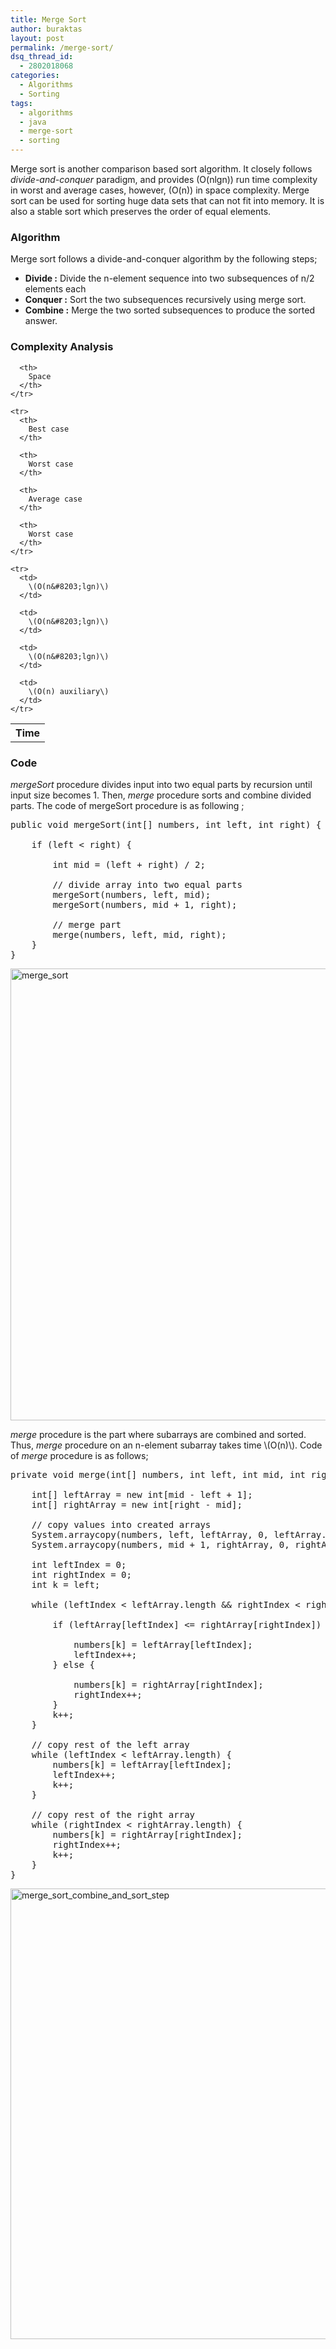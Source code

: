 ```yaml
---
title: Merge Sort
author: buraktas
layout: post
permalink: /merge-sort/
dsq_thread_id:
  - 2802018068
categories:
  - Algorithms
  - Sorting
tags:
  - algorithms
  - java
  - merge-sort
  - sorting
---
```

Merge sort is another comparison based sort algorithm. It closely follows *divide-and-conquer* paradigm, and provides \(O(n&#8203;lgn)\) run time complexity in worst and average cases, however, \(O(n)\) in space complexity. Merge sort can be used for sorting huge data sets that can not fit into memory. It is also a stable sort which preserves the order of equal elements. 

### Algorithm 

Merge sort follows a divide-and-conquer algorithm by the following steps;

<div class="bullet list">
  <ul>
    <li>
      <b>Divide :</b> Divide the n-element sequence into two subsequences of n/2 elements each
    </li>
    <li>
      <b>Conquer :</b> Sort the two subsequences recursively using merge sort.
    </li>
    <li>
      <b>Combine :</b> Merge the two sorted subsequences to produce the sorted answer.
    </li>
  </ul>
  
  <h3>
    Complexity Analysis
  </h3>
  
  <table class="TFtable">
    <tr>
      <th colspan="3">
        Time
      </th>
      
      <th>
        Space
      </th>
    </tr>
    
    <tr>
      <th>
        Best case
      </th>
      
      <th>
        Worst case
      </th>
      
      <th>
        Average case
      </th>
      
      <th>
        Worst case
      </th>
    </tr>
    
    <tr>
      <td>
        \(O(n&#8203;lgn)\)
      </td>
      
      <td>
        \(O(n&#8203;lgn)\)
      </td>
      
      <td>
        \(O(n&#8203;lgn)\)
      </td>
      
      <td>
        \(O(n) auxiliary\)
      </td>
    </tr>
  </table>
  
  <h3>
    Code
  </h3>
  
  <p>
    <em>mergeSort</em> procedure divides input into two equal parts by recursion until input size becomes 1. Then, <em>merge</em> procedure sorts and combine divided parts. The code of mergeSort procedure is as following ;
  </p>
  
  <pre class="lang:java decode:true " >public void mergeSort(int[] numbers, int left, int right) {

	if (left &lt; right) {

		int mid = (left + right) / 2;

		// divide array into two equal parts
		mergeSort(numbers, left, mid);
		mergeSort(numbers, mid + 1, right);

		// merge part
		merge(numbers, left, mid, right);
	}
}</pre>
  
  <p>
    <a href="http://www.buraktas.com/wp-content/uploads/2014/06/merge_sort.png"><img src="http://www.buraktas.com/wp-content/uploads/2014/06/merge_sort.png" alt="merge_sort" width="1370" height="723" class="aligncenter size-full wp-image-419" /></a>
  </p>
  
  <p>
    <em>merge</em> procedure is the part where subarrays are combined and sorted. Thus, <em>merge</em> procedure on an n-element subarray takes time \(O(n)\). Code of <em>merge</em> procedure is as follows;
  </p>
  
  <pre class="lang:java decode:true " >private void merge(int[] numbers, int left, int mid, int right) {

	int[] leftArray = new int[mid - left + 1];
	int[] rightArray = new int[right - mid];

	// copy values into created arrays
	System.arraycopy(numbers, left, leftArray, 0, leftArray.length);
	System.arraycopy(numbers, mid + 1, rightArray, 0, rightArray.length);

	int leftIndex = 0;
	int rightIndex = 0;
	int k = left;

	while (leftIndex &lt; leftArray.length && rightIndex &lt; rightArray.length) {

		if (leftArray[leftIndex] &lt;= rightArray[rightIndex]) {

			numbers[k] = leftArray[leftIndex];
			leftIndex++;
		} else {

			numbers[k] = rightArray[rightIndex];
			rightIndex++;
		}
		k++;
	}

	// copy rest of the left array
	while (leftIndex &lt; leftArray.length) {
		numbers[k] = leftArray[leftIndex];
		leftIndex++;
		k++;
	}

	// copy rest of the right array
	while (rightIndex &lt; rightArray.length) {
		numbers[k] = rightArray[rightIndex];
		rightIndex++;
		k++;
	}
}</pre>
  
  <p>
    <a href="http://www.buraktas.com/wp-content/uploads/2014/06/merge_sort_combine_and_sort_step.png"><img src="http://www.buraktas.com/wp-content/uploads/2014/06/merge_sort_combine_and_sort_step.png" alt="merge_sort_combine_and_sort_step" width="1283" height="721" class="aligncenter size-full wp-image-424" /></a>
  </p>